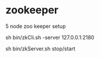 # zookeeper
5 node zoo keeper setup

sh bin/zkCli.sh -server 127.0.0.1:2180

sh bin/zkServer.sh stop/start
